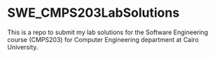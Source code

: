 # SWE_CMPS203LabSolutions
This is a repo to submit my lab solutions for the Software Engineering course (CMPS203) for Computer Engineering department at Cairo University.
